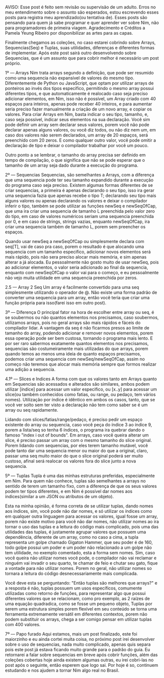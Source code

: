 AVISO: Esse post é feito sem revisão ou supervisão de um adulto. Erros no meu entendimento sobre o assunto são esperados, estou escrevendo esses posts para registra meu aprendizado(ou tentativa de). Esses posts são pensando para quem já sabe programar e quer aprender ver sobre Nim, não para programadores de primeira viagem. Agradecimento e Créditos a Pamela Yeung Ribeiro por disponibilizar as artes para as capas.

Finalmente chegamos as coleções, no caso estarei cobrindo sobre Arrays, Sequencias(Seq) e Tuplas, suas utilidades, diferenças e diferentes formas de implementar. Após este post sairá outro desenvolvendo sobre Sequencias, que é um assunto que para cobrir melhor é necessário um post próprio.

1º — Arrays
Nim trata arrays segundo a definição, que pode ser resumido como uma sequencia não expansível de valores do mesmo tipo. Diferentemente de Python ou JavaScript, que optam por utilizar arrays de ponteiros ao invés dos tipos especifico, permitindo o mesmo array possui diferentes tipos, e que automaticamente é realocado caso seja preciso adicionar elementos, em Nim, isso não é possível, um Array criado com 40 espaços para inteiros, apenas pode receber 40 inteiros, e para aumentar seria preciso fazer manualmente a criação de um novo array, e copiar os valores. Para criar Arrays em Nim, basta indicar o seu tipo, tamanho, e, caso seja possível, indicar seus elementos na sua declaração. Você sim pode definir um array sem declarar seus valores, porem você não pode declarar apenas alguns valores, ou você diz todos, ou não diz nem um, em caso dos valores não serem declarados, um array de 20 espaços, será preenchido com 20 zeros. E como qualquer outro valor, você pode omitir a declaração de tipo e deixar o compilador trabalhar por você um pouco.

Outro ponto a se lembrar, o tamanho do array precisa ser definido em tempo de compilação, o que significa que não se pode esperar que o tamanho de um array seja dado durante a execução do programa. 

2º — Sequencias
Sequencias, são semelhantes a Arrays, com a diferença que uma sequencia pode ter seu tamanho expandido durante a execução do programa caso seja preciso. Existem algumas formas diferentes de se criar sequencias, a primeira é apenas declarando o seu tipo, isso ira gerar uma sequencia fazia que apenas recebe o tipo T; declarando seu tipo mais alguns valores ou apenas declarando os valores e deixar o compilador inferir o tipo, também se pode utilizar as funções newSeq e newSeqOfCap, que uma ira criar uma sequencia de tamanho L preenchida pelo valor zero do tipo, em caso de valores numéricos seriam uma sequencia preenchida por 0, e em caso de strings, strings vazias, enquanto newSeqOfCap, ira criar uma sequencia também de tamanho L, porem sem preencher os espaços.

Quando usar newSeq a newSeqOfCap ou simplesmente declara com seq[T], vai de caso pra caso, porem o resultado é que alocando uma sequencia com um tamanho especifico, adicionar novos elementos será mais rápido, pois não sera preciso alocar mais memória, e sim apenas alterar a já alocada. Eu pessoalmente não gosto muito de usar newSeq, pois ao adicionar elementos, o valor seria adicionado ao final da sequencia, enquanto com newSeqOfCap o valor vai para o começo, e eu pessoalmente não vejo muita utilidade em uma sequencia preenchida por zeros.

2.5 — Array 2 Seq
Um array é facilmente convertido para uma seq simplesmente utilizando o operador de @. Não existe uma forma padrão de converter uma sequencia para um array, então você teria que criar uma função própria para isso(farei isso em outro post).

3º — Diferença
O principal fator na hora de escolher entre array ou seq, é se soubermos ou não quantos elementos nos precisamos, caso soubermos, utilizamos arrays, pois no geral arrays são mais rápidos e fáceis do compilador lidar. A vantagem da seq é não ficarmos presos ao limite de tamanho do array, podendo adicionar e remover novos elementos, porem essa operação pode ser bem custosa, tornando o programa mais lento. E por ser raro sabermos exatamente quantos elementos nos precisamos, sequencias são costumeiramente mais utilizadas do que arrays, porem quando temos ao menos uma ideia de quanto espaços precisamos, podemos criar uma sequencia com newSeq/newSeqOfCap, assim no começo não teremos que alocar mais memória sempre que formos realizar uma adição a sequencia. 

4.1º — Slices e Indices
A forma com que os valores tanto em Arrays quanto em Sequencias são acessados e alterados são similares, ambos podem utilizar [índice] para acessar um valor especifico, ou [x..y] para acessar um slice(ou também conhecidos como fatias, ou range, ou pedaço, tem vários nomes). Utilização por índice é idêntico em ambos os casos, tanto, que se você ver solto sem ter visto a declaração não tem como saber se é um array ou seq rapidamente.

Lidando com slices/fatias/range/pedaço, é preciso pedir um espaço existente do array ou sequencia, caso você peça do índice 3 ao índice 9, porem a lista/seq so tenha 6 índices, o programa ira quebrar dando o famoso "index i out of bounds". Em arrays, caso você queira alterar um slice, é preciso passar um array com o mesmo tamanho do slice original. Porem lidando com sequencias, por eles terem tamanho mutável, você pode tanto dar uma sequencia menor ou maior do que a original, claro, passar uma seq muito maior do que o slice original poderá ser muito custoso, afinal será realocar os valores fora do slice junto a nova sequencia.

5º — Tuplas
Tupla é uma das minhas estruturas preferidas, especialmente em Nim. Para quem não conhece, tuplas são semelhantes a arrays no sentido de terem um tamanho fixo, com a diferença de que os seus valores podem ter tipos diferentes, e em Nim é possível dar nomes aos índices(similar a um JSON ou atributos de um objeto).

Esta na minha opinião, é forma correta de se utilizar tuplas, dando nomes aos índices, sim, você pode não dar nomes, e só utilizar os índices como em qualquer outra linguagem para acessar os valores, igual fosse um array, porem não existe motivo para você não dar nomes, não utilizar nomes ao ira tornar o uso das tuplas e a leitura do código mais complicado, pois uma das utilidades das tuplas, é justamente agrupar valores que possuem uma dependência, diferente de um array, como no caso a cima, a tupla representa um golpe chamado Gigaton Hammer, que seu poder é de 160, todo golpe possui um poder e um poder não relacionado a um golpe não tem utilidade, no exemplo comentado, esta a forma sem nomes. Sim, caso você queira não utilizar nomes você pode, o compilador não vai reclamar e ninguém vai invadir o seu quarto, te chamar de feio e chutar seu gato, fique a vontade para não utilizar nomes. Porem no geral, não utilizar nomes so tornara a leitura do código desnecessariamente mais complicada.

Você deve esta se perguntando: "Então tuplas são melhores que arrays?" e a resposta é não, tuplas possuem um usos específicos, comumente utilizadas como retorno de funções, para representar algo que possui diferentes valores que se relacionam, como pro exemplo, as 2 raízes de uma equação quadradica, como se fosse um pequeno objeto, Tuplas por serem uma estrutura simples porem flexível em seu conteúdo se torna uma ferramenta extremamente versátil em diferentes contextos, porem não podem substituir os arrays, chega a ser comigo pensar em utilizar tuplas com 400 valores.

7º — Papo furado
Aqui estamos, mais um post finalizado, este foi maiorzinho e eu ainda cortei muita coisa, no próximo post irei desenvolver sobre o uso de sequencias, nada muito complicado, apenas quis separa pois este post já estava ficando muito grande para o padrão do guia. Eu retornarei a falar sobre sequencias em breve após cobrir funções, além das coleções cobertas hoje ainda existem algumas outras, eu irei cobri-las no post após o seguinte, então esperem que logo sai. Por hoje é so, continuem estudando e nos ajudem a tornar Nim algo real no Brasil.